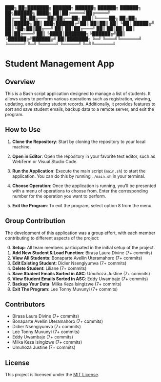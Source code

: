 


███╗   ██╗███████╗ ██████╗ ██████╗  ██████╗ ██████╗      ██╗██████╗ 
████╗  ██║██╔════╝██╔════╝ ██╔══██╗██╔═══██╗██╔══██╗    ███║╚════██╗
██╔██╗ ██║█████╗  ██║  ███╗██████╔╝██║   ██║██║  ██║    ╚██║ █████╔╝
██║╚██╗██║██╔══╝  ██║   ██║██╔═══╝ ██║   ██║██║  ██║     ██║██╔═══╝ 
██║ ╚████║███████╗╚██████╔╝██║     ╚██████╔╝██████╔╝     ██║███████╗
╚═╝  ╚═══╝╚══════╝ ╚═════╝ ╚═╝      ╚═════╝ ╚═════╝      ╚═╝╚══════╝

# Student Management App

## Overview

This is a Bash script application designed to manage a list of students. It allows users to perform various operations such as registration, viewing, updating, and deleting student records. Additionally, it provides features to sort and save student emails, backup data to a remote server, and exit the program.

## How to Use

1. **Clone the Repository**: Start by cloning the repository to your local machine.

2. **Open in Editor**: Open the repository in your favorite text editor, such as WebTerm or Visual Studio Code.

3. **Run the Application**: Execute the main script (`main.sh`) to start the application. You can do this by running `./main.sh` in your terminal.

4. **Choose Operation**: Once the application is running, you'll be presented with a menu of operations to choose from. Enter the corresponding number for the operation you want to perform.

5. **Exit the Program**: To exit the program, select option 8 from the menu.

## Group Contribution

The development of this application was a group effort, with each member contributing to different aspects of the project:

0. **Setup**: All team members participated in the initial setup of the project.
1. **Add New Student & Load Function**: Birasa Laura Divine (7+ commits)
2. **View All Students**: Bonaparte Avellin Uteramahoro (7+ commits)
3. **Edit Existing Student**: Didier Nsengiyumva (7+ commits)
4. **Delete Student**: Liliane (7+ commits)
5. **Save Student Emails Sorted in ASC**: Umuhoza Justine (7+ commits)
6. **View Student Emails Sorted in ASC**: Eddy Uwambaje (7+ commits)
7. **Backup Your Data**: Milka Keza Isingizwe (7+ commits)
8. **Exit The Program**: Lee Tonny Muvunyi (7+ commits)

## Contributors

- Birasa Laura Divine (7+ commits)
- Bonaparte Avellin Uteramahoro (7+ commits)
- Didier Nsengiyumva (7+ commits)
- Lee Tonny Muvunyi (7+ commits)
- Eddy Uwambaje (7+ commits)
- Milka Keza Isingizwe (7+ commits)
- Umuhoza Justine (7+ commits)


## License

This project is licensed under the [MIT License](LICENSE).
